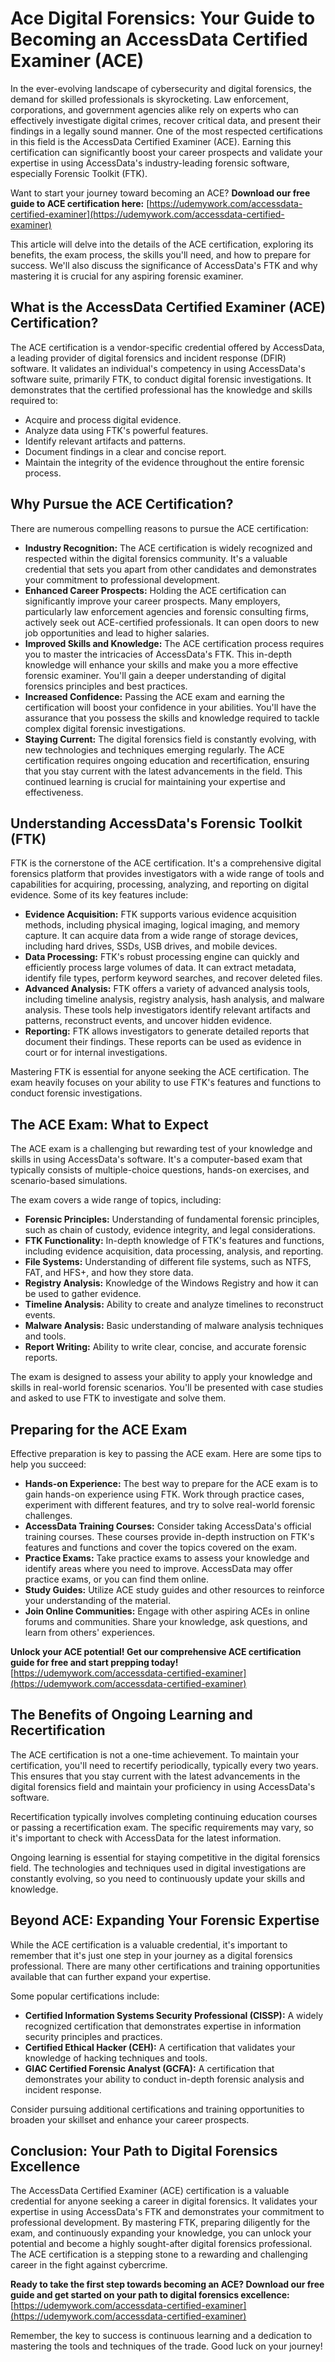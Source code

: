 # Ace Digital Forensics: Your Guide to Becoming an AccessData Certified Examiner (ACE)

In the ever-evolving landscape of cybersecurity and digital forensics, the demand for skilled professionals is skyrocketing. Law enforcement, corporations, and government agencies alike rely on experts who can effectively investigate digital crimes, recover critical data, and present their findings in a legally sound manner. One of the most respected certifications in this field is the AccessData Certified Examiner (ACE). Earning this certification can significantly boost your career prospects and validate your expertise in using AccessData's industry-leading forensic software, especially Forensic Toolkit (FTK).

Want to start your journey toward becoming an ACE?  **Download our free guide to ACE certification here:** [https://udemywork.com/accessdata-certified-examiner](https://udemywork.com/accessdata-certified-examiner)

This article will delve into the details of the ACE certification, exploring its benefits, the exam process, the skills you'll need, and how to prepare for success. We'll also discuss the significance of AccessData's FTK and why mastering it is crucial for any aspiring forensic examiner.

## What is the AccessData Certified Examiner (ACE) Certification?

The ACE certification is a vendor-specific credential offered by AccessData, a leading provider of digital forensics and incident response (DFIR) software. It validates an individual's competency in using AccessData's software suite, primarily FTK, to conduct digital forensic investigations.  It demonstrates that the certified professional has the knowledge and skills required to:

*   Acquire and process digital evidence.
*   Analyze data using FTK's powerful features.
*   Identify relevant artifacts and patterns.
*   Document findings in a clear and concise report.
*   Maintain the integrity of the evidence throughout the entire forensic process.

## Why Pursue the ACE Certification?

There are numerous compelling reasons to pursue the ACE certification:

*   **Industry Recognition:** The ACE certification is widely recognized and respected within the digital forensics community. It's a valuable credential that sets you apart from other candidates and demonstrates your commitment to professional development.
*   **Enhanced Career Prospects:** Holding the ACE certification can significantly improve your career prospects. Many employers, particularly law enforcement agencies and forensic consulting firms, actively seek out ACE-certified professionals. It can open doors to new job opportunities and lead to higher salaries.
*   **Improved Skills and Knowledge:** The ACE certification process requires you to master the intricacies of AccessData's FTK. This in-depth knowledge will enhance your skills and make you a more effective forensic examiner. You'll gain a deeper understanding of digital forensics principles and best practices.
*   **Increased Confidence:**  Passing the ACE exam and earning the certification will boost your confidence in your abilities. You'll have the assurance that you possess the skills and knowledge required to tackle complex digital forensic investigations.
*   **Staying Current:** The digital forensics field is constantly evolving, with new technologies and techniques emerging regularly.  The ACE certification requires ongoing education and recertification, ensuring that you stay current with the latest advancements in the field. This continued learning is crucial for maintaining your expertise and effectiveness.

## Understanding AccessData's Forensic Toolkit (FTK)

FTK is the cornerstone of the ACE certification. It's a comprehensive digital forensics platform that provides investigators with a wide range of tools and capabilities for acquiring, processing, analyzing, and reporting on digital evidence. Some of its key features include:

*   **Evidence Acquisition:** FTK supports various evidence acquisition methods, including physical imaging, logical imaging, and memory capture. It can acquire data from a wide range of storage devices, including hard drives, SSDs, USB drives, and mobile devices.
*   **Data Processing:** FTK's robust processing engine can quickly and efficiently process large volumes of data. It can extract metadata, identify file types, perform keyword searches, and recover deleted files.
*   **Advanced Analysis:** FTK offers a variety of advanced analysis tools, including timeline analysis, registry analysis, hash analysis, and malware analysis. These tools help investigators identify relevant artifacts and patterns, reconstruct events, and uncover hidden evidence.
*   **Reporting:** FTK allows investigators to generate detailed reports that document their findings. These reports can be used as evidence in court or for internal investigations.

Mastering FTK is essential for anyone seeking the ACE certification. The exam heavily focuses on your ability to use FTK's features and functions to conduct forensic investigations.

## The ACE Exam: What to Expect

The ACE exam is a challenging but rewarding test of your knowledge and skills in using AccessData's software. It's a computer-based exam that typically consists of multiple-choice questions, hands-on exercises, and scenario-based simulations.

The exam covers a wide range of topics, including:

*   **Forensic Principles:**  Understanding of fundamental forensic principles, such as chain of custody, evidence integrity, and legal considerations.
*   **FTK Functionality:** In-depth knowledge of FTK's features and functions, including evidence acquisition, data processing, analysis, and reporting.
*   **File Systems:** Understanding of different file systems, such as NTFS, FAT, and HFS+, and how they store data.
*   **Registry Analysis:**  Knowledge of the Windows Registry and how it can be used to gather evidence.
*   **Timeline Analysis:** Ability to create and analyze timelines to reconstruct events.
*   **Malware Analysis:** Basic understanding of malware analysis techniques and tools.
*   **Report Writing:**  Ability to write clear, concise, and accurate forensic reports.

The exam is designed to assess your ability to apply your knowledge and skills in real-world forensic scenarios. You'll be presented with case studies and asked to use FTK to investigate and solve them.

## Preparing for the ACE Exam

Effective preparation is key to passing the ACE exam. Here are some tips to help you succeed:

*   **Hands-on Experience:** The best way to prepare for the ACE exam is to gain hands-on experience using FTK.  Work through practice cases, experiment with different features, and try to solve real-world forensic challenges.
*   **AccessData Training Courses:** Consider taking AccessData's official training courses. These courses provide in-depth instruction on FTK's features and functions and cover the topics covered on the exam.
*   **Practice Exams:** Take practice exams to assess your knowledge and identify areas where you need to improve. AccessData may offer practice exams, or you can find them online.
*   **Study Guides:**  Utilize ACE study guides and other resources to reinforce your understanding of the material.
*   **Join Online Communities:** Engage with other aspiring ACEs in online forums and communities. Share your knowledge, ask questions, and learn from others' experiences.

 **Unlock your ACE potential! Get our comprehensive ACE certification guide for free and start prepping today!** [https://udemywork.com/accessdata-certified-examiner](https://udemywork.com/accessdata-certified-examiner)

## The Benefits of Ongoing Learning and Recertification

The ACE certification is not a one-time achievement. To maintain your certification, you'll need to recertify periodically, typically every two years. This ensures that you stay current with the latest advancements in the digital forensics field and maintain your proficiency in using AccessData's software.

Recertification typically involves completing continuing education courses or passing a recertification exam. The specific requirements may vary, so it's important to check with AccessData for the latest information.

Ongoing learning is essential for staying competitive in the digital forensics field. The technologies and techniques used in digital investigations are constantly evolving, so you need to continuously update your skills and knowledge.

## Beyond ACE: Expanding Your Forensic Expertise

While the ACE certification is a valuable credential, it's important to remember that it's just one step in your journey as a digital forensics professional. There are many other certifications and training opportunities available that can further expand your expertise.

Some popular certifications include:

*   **Certified Information Systems Security Professional (CISSP):** A widely recognized certification that demonstrates expertise in information security principles and practices.
*   **Certified Ethical Hacker (CEH):** A certification that validates your knowledge of hacking techniques and tools.
*   **GIAC Certified Forensic Analyst (GCFA):** A certification that demonstrates your ability to conduct in-depth forensic analysis and incident response.

Consider pursuing additional certifications and training opportunities to broaden your skillset and enhance your career prospects.

## Conclusion: Your Path to Digital Forensics Excellence

The AccessData Certified Examiner (ACE) certification is a valuable credential for anyone seeking a career in digital forensics. It validates your expertise in using AccessData's FTK and demonstrates your commitment to professional development. By mastering FTK, preparing diligently for the exam, and continuously expanding your knowledge, you can unlock your potential and become a highly sought-after digital forensics professional. The ACE certification is a stepping stone to a rewarding and challenging career in the fight against cybercrime.

**Ready to take the first step towards becoming an ACE? Download our free guide and get started on your path to digital forensics excellence:** [https://udemywork.com/accessdata-certified-examiner](https://udemywork.com/accessdata-certified-examiner)

Remember, the key to success is continuous learning and a dedication to mastering the tools and techniques of the trade. Good luck on your journey!
